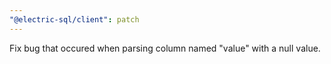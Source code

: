 ```yaml
---
"@electric-sql/client": patch
---
```


Fix bug that occured when parsing column named "value" with a null value.
